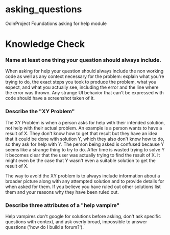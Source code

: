 # asking_questions

OdinProject Foundations asking for help module

# Knowledge Check

### Name at least one thing your question should always include.

When asking for help your question should always include the non working code as well as any context necessary for the problem: explain what you're trying to do, the exact steps you took to produce the problem, what you expect, and what you actually see, including the error and the line where the error was thrown. Any strange UI behavior that can't be expressed with code should have a screenshot taken of it.

### Describe the "XY Problem"

The XY Problem is when a person asks for help with their intended solution, not help with their actual problem. An example is a person wants to have a result of X. They don't know how to get that result but they have an idea that it could be done with solution Y, which they also don't know how to do, so they ask for help with Y. The person being asked is confused because Y seems like a strange thing to try to do. After time is wasted trying to solve Y it becomes clear that the user was actually trying to find the result of X. It might even be the case that Y wasn't even a suitable solution to get the result of X.

The way to avoid the XY problem is to always include information about a broader picture along with any attempted solution and to provide details for when asked for them. If you believe you have ruled out other solutions list them and your reasons why they have been ruled out.

### Describe three attributes of a "help vampire"

Help vampires don't google for solutions before asking, don't ask specific questions with context, and ask overly broad, impossible to answer questions ('how do I build a forum?').

